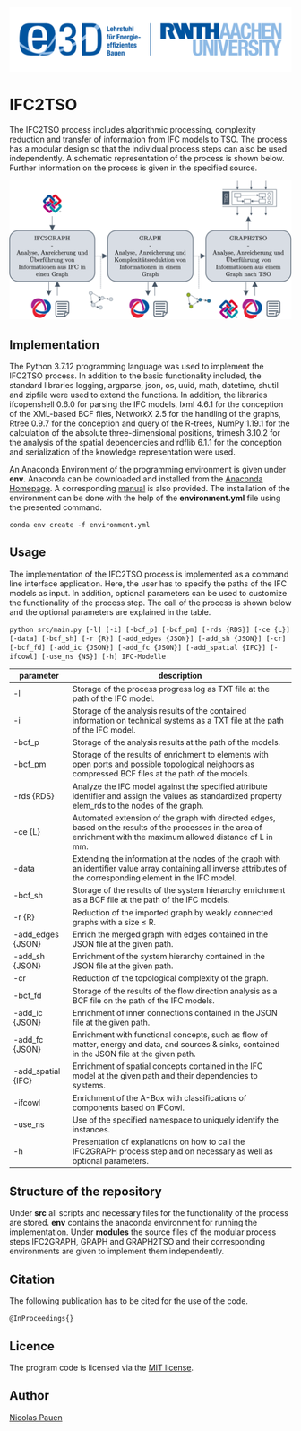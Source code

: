 ![RWTH Aachen University, E3D](assets/E3D_Logo.png)

# IFC2TSO

The IFC2TSO process includes algorithmic processing, complexity reduction and transfer of information from IFC models to TSO. The process has a modular design so that the individual process steps can also be used independently. A schematic representation of the process is shown below. Further information on the process is given in the specified source.


![IFC2TSO](assets/IFC2TSO.png?raw=true "Process of algorithmic processing, complexity reduction and information transfer from IFC to TSO.")


## Implementation
The Python 3.7.12 programming language was used to implement the IFC2TSO process. In addition to the basic functionality included, the standard libraries logging, argparse, json, os, uuid, math, datetime, shutil and zipfile were used to extend the functions. In addition, the libraries ifcopenshell 0.6.0 for parsing the IFC models, lxml 4.6.1 for the conception of the XML-based BCF files, NetworkX 2.5 for the handling of the graphs, Rtree 0.9.7 for the conception and query of the R-trees, NumPy 1.19.1 for the calculation of the absolute three-dimensional positions, trimesh 3.10.2 for the analysis of the spatial dependencies and rdflib 6.1.1 for the conception and serialization of the knowledge representation were used.

An Anaconda Environment of the programming environment is given under **env**. Anaconda can be downloaded and installed from the [Anaconda Homepage](https://www.anaconda.com/products/distribution). A corresponding [manual](https://docs.anaconda.com/anaconda/install/) is also provided. The installation of the environment can be done with the help of the **environment.yml** file using the presented command.

```
conda env create -f environment.yml
```
## Usage

The implementation of the IFC2TSO process is implemented as a command line interface application. Here, the user has to specify the paths of the IFC models as input. In addition, optional parameters can be used to customize the functionality of the process step. The call of the process is shown below and the optional parameters are explained in the table.

```
python src/main.py [-l] [-i] [-bcf_p] [-bcf_pm] [-rds {RDS}] [-ce {L}] [-data] [-bcf_sh] [-r {R}] [-add_edges {JSON}] [-add_sh {JSON}] [-cr] [-bcf_fd] [-add_ic {JSON}] [-add_fc {JSON}] [-add_spatial {IFC}] [-ifcowl] [-use_ns {NS}] [-h] IFC-Modelle
```
|      parameter |description           		 |
|----------------|--------------------------------------|
|-l|Storage of the process progress log as TXT file at the path of the IFC model.       |        
|-i          |Storage of the analysis results of the contained information on technical systems as a TXT file at the path of the IFC model.            |        
|-bcf_p          |Storage of the analysis results at the path of the models.|
|-bcf_pm         |Storage of the results of enrichment to elements with open ports and possible topological neighbors as compressed BCF files at the path of the models.|
|-rds {RDS}          |Analyze the IFC model against the specified attribute identifier and assign the values as standardized property elem_rds to the nodes of the graph.|
|-ce {L}         |Automated extension of the graph with directed edges, based on the results of the processes in the area of enrichment with the maximum allowed distance of L in mm.|
|-data         |Extending the information at the nodes of the graph with an identifier value array containing all inverse attributes of the corresponding element in the IFC model.|
|-bcf_sh  |Storage of the results of the system hierarchy enrichment as a BCF file at the path of the IFC models.|
|-r {R} |Reduction of the imported graph by weakly connected graphs with a size ≤ R.|
|-add_edges {JSON} |Enrich the merged graph with edges contained in the JSON file at the given path.|
|-add_sh {JSON}  |Enrichment of the system hierarchy contained in the JSON file at the given path.|
|-cr |Reduction of the topological complexity of the graph.|
|-bcf_fd  |Storage of the results of the flow direction analysis as a BCF file on the path of the IFC models.|
|-add_ic {JSON} |Enrichment of inner connections contained in the JSON file at the given path.|
|-add_fc {JSON} |Enrichment with functional concepts, such as flow of matter, energy and data, and sources & sinks, contained in the JSON file at the given path.|
|-add_spatial {IFC} |Enrichment of spatial concepts contained in the IFC model at the given path and their dependencies to systems.|
|-ifcowl |Enrichment of the A-Box with classifications of components based on IFCowl.|
|-use_ns |Use of the specified namespace to uniquely identify the instances.|
|-h         |Presentation of explanations on how to call the IFC2GRAPH process step and on necessary as well as optional parameters.|

## Structure of the repository

Under **src** all scripts and necessary files for the functionality of the process are stored. **env** contains the anaconda environment for running the implementation. Under **modules** the source files of the modular process steps IFC2GRAPH, GRAPH and GRAPH2TSO and their corresponding environments are given to implement them independently.

## Citation

The following publication has to be cited for the use of the code.
```
@InProceedings{}
```

## Licence

The program code is licensed via the [MIT license](LICENSE).

## Author

[Nicolas Pauen](https://www.e3d.rwth-aachen.de/cms/E3D/Der-Lehrstuhl/Team/Wissenschaftliche-Beschaeftigte/~tlpi/Nicolas-Pauen/)
